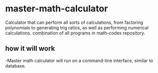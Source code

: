 # master-math-calculator
Calculator that can perform all sorts of calculations, from factoring polynomials to generating trig ratios, as well as performing numerical calculations. combination of all programs in math-codes repository.
## how it will work
 -Master math calculator will run on a command-line interface, similar to database.


